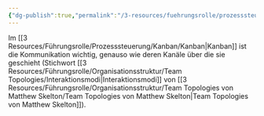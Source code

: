 ```yaml
---
{"dg-publish":true,"permalink":"/3-resources/fuehrungsrolle/prozesssteuerung/kanban/kommunikationskanaele/","created":"2024-06-23T19:46:00.651+02:00","updated":"2024-04-14T16:10:22.065+02:00"}
---
```



Im [[3 Resources/Führungsrolle/Prozesssteuerung/Kanban/Kanban\|Kanban]] ist die Kommunikation wichtig, genauso wie deren Kanäle über die sie geschieht (Stichwort [[3 Resources/Führungsrolle/Organisationsstruktur/Team Topologies/Interaktionsmodi\|Interaktionsmodi]] von [[3 Resources/Führungsrolle/Organisationsstruktur/Team Topologies von Matthew Skelton/Team Topologies von Matthew Skelton\|Team Topologies von Matthew Skelton]]).
